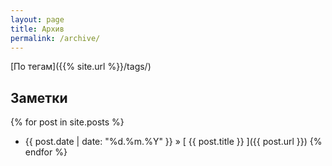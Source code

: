 ```yaml
---
layout: page
title: Архив
permalink: /archive/
---
```


[По тегам]({{% site.url %}}/tags/)

## Заметки

{% for post in site.posts %}
- {{ post.date | date: "%d.%m.%Y" }} &raquo; [ {{ post.title }} ]({{ post.url }})
{% endfor %}
